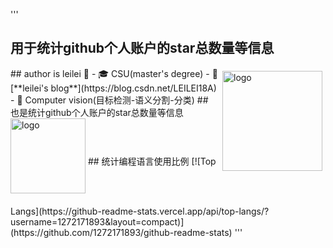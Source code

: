 '''
## 用于统计github个人账户的star总数量等信息
<img src="https://github-readme-stats.vercel.app/api?username=1272171893&show_icons=true" alt="logo" height="160" align="right" style="margin: 5px; margin-bottom: 20px;" />
## author is leilei 👋
- 🎓 CSU(master's degree)
- 📖 [**leilei's blog**](https://blog.csdn.net/LEILEI18A)
- 🔭 Computer vision(目标检测-语义分割-分类)
## 也是统计github个人账户的star总数量等信息
<img src="https://github-profile-trophy.vercel.app/?username=1272171893&theme=flat" alt="logo" height="120" align="center" style="margin: auto; margin-bottom: 20px;" />
## 统计编程语言使用比例
[![Top Langs](https://github-readme-stats.vercel.app/api/top-langs/?username=1272171893&layout=compact)](https://github.com/1272171893/github-readme-stats)
'''
